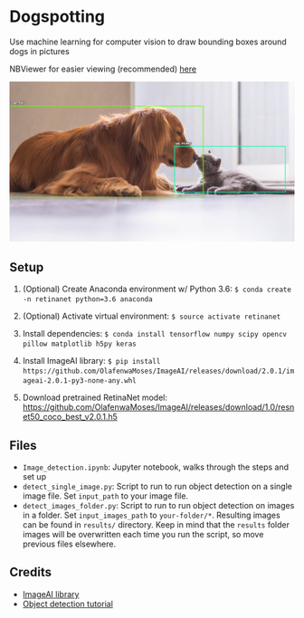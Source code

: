 # Dogspotting
Use machine learning for computer vision to draw bounding boxes around dogs in pictures

NBViewer for easier viewing (recommended) [here](https://nbviewer.jupyter.org/github/rileynwong/dogspotting/blob/master/Image_detection.ipynb) 

![dog picture](result.png)

## Setup 

1. (Optional) Create Anaconda environment w/ Python 3.6: `$ conda create -n retinanet python=3.6 anaconda`

2. (Optional) Activate virtual environment: `$ source activate retinanet`

3. Install dependencies: `$ conda install tensorflow numpy scipy opencv pillow matplotlib h5py keras`

4. Install ImageAI library: `$ pip install https://github.com/OlafenwaMoses/ImageAI/releases/download/2.0.1/imageai-2.0.1-py3-none-any.whl`

5. Download pretrained RetinaNet model: https://github.com/OlafenwaMoses/ImageAI/releases/download/1.0/resnet50_coco_best_v2.0.1.h5

## Files
- `Image_detection.ipynb`: Jupyter notebook, walks through the steps and set up
- `detect_single_image.py`: Script to run to run object detection on a single image file. Set `input_path` to your image file.
- `detect_images_folder.py`: Script to run to run object detection on images in a folder. Set `input_images_path` to `your-folder/*`. Resulting images can be found in `results/` directory. Keep in mind that the `results` folder images will be overwritten each time you run the script, so move previous files elsewhere. 

## Credits
- [ImageAI library](https://github.com/OlafenwaMoses/ImageAI)
- [Object detection tutorial](https://www.analyticsvidhya.com/blog/2018/06/understanding-building-object-detection-model-python/)
